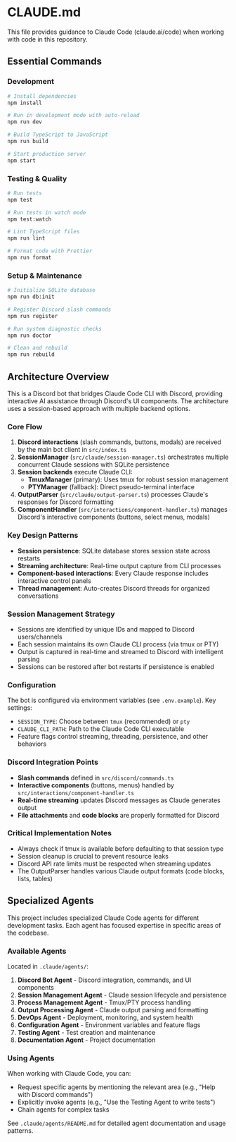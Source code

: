 # CLAUDE.md

This file provides guidance to Claude Code (claude.ai/code) when working with code in this repository.

## Essential Commands

### Development
```bash
# Install dependencies
npm install

# Run in development mode with auto-reload
npm run dev

# Build TypeScript to JavaScript
npm run build

# Start production server
npm start
```

### Testing & Quality
```bash
# Run tests
npm test

# Run tests in watch mode
npm test:watch

# Lint TypeScript files
npm run lint

# Format code with Prettier
npm run format
```

### Setup & Maintenance
```bash
# Initialize SQLite database
npm run db:init

# Register Discord slash commands
npm run register

# Run system diagnostic checks
npm run doctor

# Clean and rebuild
npm run rebuild
```

## Architecture Overview

This is a Discord bot that bridges Claude Code CLI with Discord, providing interactive AI assistance through Discord's UI components. The architecture uses a session-based approach with multiple backend options.

### Core Flow
1. **Discord interactions** (slash commands, buttons, modals) are received by the main bot client in `src/index.ts`
2. **SessionManager** (`src/claude/session-manager.ts`) orchestrates multiple concurrent Claude sessions with SQLite persistence
3. **Session backends** execute Claude CLI:
   - **TmuxManager** (primary): Uses tmux for robust session management
   - **PTYManager** (fallback): Direct pseudo-terminal interface
4. **OutputParser** (`src/claude/output-parser.ts`) processes Claude's responses for Discord formatting
5. **ComponentHandler** (`src/interactions/component-handler.ts`) manages Discord's interactive components (buttons, select menus, modals)

### Key Design Patterns
- **Session persistence**: SQLite database stores session state across restarts
- **Streaming architecture**: Real-time output capture from CLI processes
- **Component-based interactions**: Every Claude response includes interactive control panels
- **Thread management**: Auto-creates Discord threads for organized conversations

### Session Management Strategy
- Sessions are identified by unique IDs and mapped to Discord users/channels
- Each session maintains its own Claude CLI process (via tmux or PTY)
- Output is captured in real-time and streamed to Discord with intelligent parsing
- Sessions can be restored after bot restarts if persistence is enabled

### Configuration
The bot is configured via environment variables (see `.env.example`). Key settings:
- `SESSION_TYPE`: Choose between `tmux` (recommended) or `pty`
- `CLAUDE_CLI_PATH`: Path to the Claude Code CLI executable
- Feature flags control streaming, threading, persistence, and other behaviors

### Discord Integration Points
- **Slash commands** defined in `src/discord/commands.ts`
- **Interactive components** (buttons, menus) handled by `src/interactions/component-handler.ts`
- **Real-time streaming** updates Discord messages as Claude generates output
- **File attachments** and **code blocks** are properly formatted for Discord

### Critical Implementation Notes
- Always check if tmux is available before defaulting to that session type
- Session cleanup is crucial to prevent resource leaks
- Discord API rate limits must be respected when streaming updates
- The OutputParser handles various Claude output formats (code blocks, lists, tables)

## Specialized Agents

This project includes specialized Claude Code agents for different development tasks. Each agent has focused expertise in specific areas of the codebase.

### Available Agents
Located in `.claude/agents/`:

1. **Discord Bot Agent** - Discord integration, commands, and UI components
2. **Session Management Agent** - Claude session lifecycle and persistence
3. **Process Management Agent** - Tmux/PTY process handling
4. **Output Processing Agent** - Claude output parsing and formatting
5. **DevOps Agent** - Deployment, monitoring, and system health
6. **Configuration Agent** - Environment variables and feature flags
7. **Testing Agent** - Test creation and maintenance
8. **Documentation Agent** - Project documentation

### Using Agents
When working with Claude Code, you can:
- Request specific agents by mentioning the relevant area (e.g., "Help with Discord commands")
- Explicitly invoke agents (e.g., "Use the Testing Agent to write tests")
- Chain agents for complex tasks

See `.claude/agents/README.md` for detailed agent documentation and usage patterns.